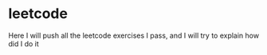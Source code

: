 # leetcode
Here I will push all the leetcode exercises I pass, and I will try to explain how did I do it
